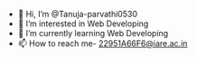 - 👋 Hi, I’m @Tanuja-parvathi0530
- 👀 I’m interested in Web Developing
- 🌱 I’m currently learning Web Developing
- 📫 How to reach me- 22951A66F6@iare.ac.in

